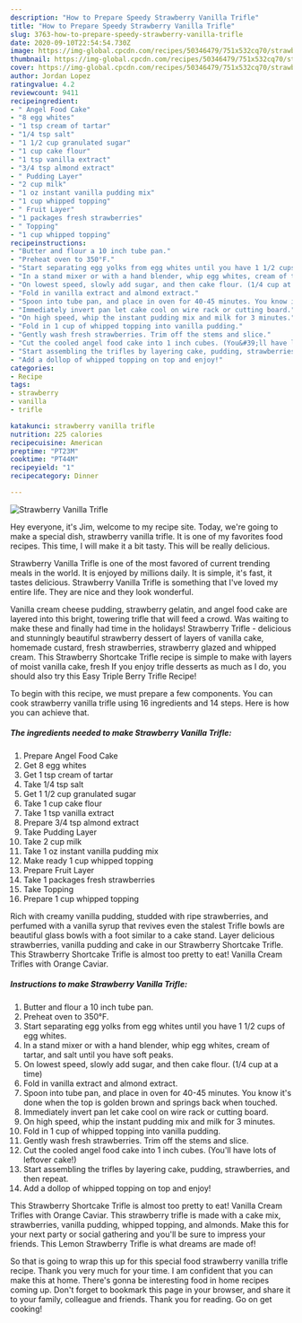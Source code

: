 ```yaml
---
description: "How to Prepare Speedy Strawberry Vanilla Trifle"
title: "How to Prepare Speedy Strawberry Vanilla Trifle"
slug: 3763-how-to-prepare-speedy-strawberry-vanilla-trifle
date: 2020-09-10T22:54:54.730Z
image: https://img-global.cpcdn.com/recipes/50346479/751x532cq70/strawberry-vanilla-trifle-recipe-main-photo.jpg
thumbnail: https://img-global.cpcdn.com/recipes/50346479/751x532cq70/strawberry-vanilla-trifle-recipe-main-photo.jpg
cover: https://img-global.cpcdn.com/recipes/50346479/751x532cq70/strawberry-vanilla-trifle-recipe-main-photo.jpg
author: Jordan Lopez
ratingvalue: 4.2
reviewcount: 9411
recipeingredient:
- " Angel Food Cake"
- "8 egg whites"
- "1 tsp cream of tartar"
- "1/4 tsp salt"
- "1 1/2 cup granulated sugar"
- "1 cup cake flour"
- "1 tsp vanilla extract"
- "3/4 tsp almond extract"
- " Pudding Layer"
- "2 cup milk"
- "1 oz instant vanilla pudding mix"
- "1 cup whipped topping"
- " Fruit Layer"
- "1 packages fresh strawberries"
- " Topping"
- "1 cup whipped topping"
recipeinstructions:
- "Butter and flour a 10 inch tube pan."
- "Preheat oven to 350°F."
- "Start separating egg yolks from egg whites until you have 1 1/2 cups of egg whites."
- "In a stand mixer or with a hand blender, whip egg whites, cream of tartar, and salt until you have soft peaks."
- "On lowest speed, slowly add sugar, and then cake flour. (1/4 cup at a time)"
- "Fold in vanilla extract and almond extract."
- "Spoon into tube pan, and place in oven for 40-45 minutes. You know it&#39;s done when the top is golden brown and springs back when touched."
- "Immediately invert pan let cake cool on wire rack or cutting board."
- "On high speed, whip the instant pudding mix and milk for 3 minutes."
- "Fold in 1 cup of whipped topping into vanilla pudding."
- "Gently wash fresh strawberries. Trim off the stems and slice."
- "Cut the cooled angel food cake into 1 inch cubes. (You&#39;ll have lots of leftover cake!)"
- "Start assembling the trifles by layering cake, pudding, strawberries, and then repeat."
- "Add a dollop of whipped topping on top and enjoy!"
categories:
- Recipe
tags:
- strawberry
- vanilla
- trifle

katakunci: strawberry vanilla trifle 
nutrition: 225 calories
recipecuisine: American
preptime: "PT23M"
cooktime: "PT44M"
recipeyield: "1"
recipecategory: Dinner

---
```



![Strawberry Vanilla Trifle](https://img-global.cpcdn.com/recipes/50346479/751x532cq70/strawberry-vanilla-trifle-recipe-main-photo.jpg)

Hey everyone, it's Jim, welcome to my recipe site. Today, we're going to make a special dish, strawberry vanilla trifle. It is one of my favorites food recipes. This time, I will make it a bit tasty. This will be really delicious.

Strawberry Vanilla Trifle is one of the most favored of current trending meals in the world. It is enjoyed by millions daily. It is simple, it's fast, it tastes delicious. Strawberry Vanilla Trifle is something that I've loved my entire life. They are nice and they look wonderful.

Vanilla cream cheese pudding, strawberry gelatin, and angel food cake are layered into this bright, towering trifle that will feed a crowd. Was waiting to make these and finally had time in the holidays! Strawberry Trifle - delicious and stunningly beautiful strawberry dessert of layers of vanilla cake, homemade custard, fresh strawberries, strawberry glazed and whipped cream. This Strawberry Shortcake Trifle recipe is simple to make with layers of moist vanilla cake, fresh If you enjoy trifle desserts as much as I do, you should also try this Easy Triple Berry Trifle Recipe!


To begin with this recipe, we must prepare a few components. You can cook strawberry vanilla trifle using 16 ingredients and 14 steps. Here is how you can achieve that.

<!--inarticleads1-->

##### The ingredients needed to make Strawberry Vanilla Trifle:

1. Prepare  Angel Food Cake
1. Get 8 egg whites
1. Get 1 tsp cream of tartar
1. Take 1/4 tsp salt
1. Get 1 1/2 cup granulated sugar
1. Take 1 cup cake flour
1. Take 1 tsp vanilla extract
1. Prepare 3/4 tsp almond extract
1. Take  Pudding Layer
1. Take 2 cup milk
1. Take 1 oz instant vanilla pudding mix
1. Make ready 1 cup whipped topping
1. Prepare  Fruit Layer
1. Take 1 packages fresh strawberries
1. Take  Topping
1. Prepare 1 cup whipped topping


Rich with creamy vanilla pudding, studded with ripe strawberries, and perfumed with a vanilla syrup that revives even the stalest Trifle bowls are beautiful glass bowls with a foot similar to a cake stand. Layer delicious strawberries, vanilla pudding and cake in our Strawberry Shortcake Trifle. This Strawberry Shortcake Trifle is almost too pretty to eat! Vanilla Cream Trifles with Orange Caviar. 

<!--inarticleads2-->

##### Instructions to make Strawberry Vanilla Trifle:

1. Butter and flour a 10 inch tube pan.
1. Preheat oven to 350°F.
1. Start separating egg yolks from egg whites until you have 1 1/2 cups of egg whites.
1. In a stand mixer or with a hand blender, whip egg whites, cream of tartar, and salt until you have soft peaks.
1. On lowest speed, slowly add sugar, and then cake flour. (1/4 cup at a time)
1. Fold in vanilla extract and almond extract.
1. Spoon into tube pan, and place in oven for 40-45 minutes. You know it&#39;s done when the top is golden brown and springs back when touched.
1. Immediately invert pan let cake cool on wire rack or cutting board.
1. On high speed, whip the instant pudding mix and milk for 3 minutes.
1. Fold in 1 cup of whipped topping into vanilla pudding.
1. Gently wash fresh strawberries. Trim off the stems and slice.
1. Cut the cooled angel food cake into 1 inch cubes. (You&#39;ll have lots of leftover cake!)
1. Start assembling the trifles by layering cake, pudding, strawberries, and then repeat.
1. Add a dollop of whipped topping on top and enjoy!


This Strawberry Shortcake Trifle is almost too pretty to eat! Vanilla Cream Trifles with Orange Caviar. This strawberry trifle is made with a cake mix, strawberries, vanilla pudding, whipped topping, and almonds. Make this for your next party or social gathering and you&#39;ll be sure to impress your friends. This Lemon Strawberry Trifle is what dreams are made of! 

So that is going to wrap this up for this special food strawberry vanilla trifle recipe. Thank you very much for your time. I am confident that you can make this at home. There's gonna be interesting food in home recipes coming up. Don't forget to bookmark this page in your browser, and share it to your family, colleague and friends. Thank you for reading. Go on get cooking!
